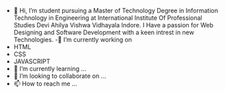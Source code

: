 - 👋 Hi, I’m student pursuing a Master of Technology Degree in Information Technology in Engineering at International Institute Of Professional Studies Devi Ahilya Vishwa Vidhayala Indore.
I Have a passion for Web Designing and Software Development with a keen intrest in new Technologies.
-👀 I’m currently working on 
- HTML
- CSS
- JAVASCRIPT
- 🌱 I’m currently learning ...
- 💞️ I’m looking to collaborate on ...
- 📫 How to reach me ...

<!---
guptajimahak/guptajimahak is a ✨ special ✨ repository because its `README.md` (this file) appears on your GitHub profile.
You can click the Preview link to take a look at your changes.
--->
